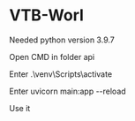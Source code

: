 # VTB-Worl

Needed python version 3.9.7

Open CMD in folder api

Enter  .\venv\Scripts\activate

Enter uvicorn main:app --reload

Use it
